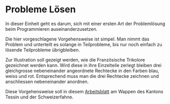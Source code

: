 # Probleme Lösen

In dieser Einheit geht es darum, sich mit einer ersten Art der
Problemlösung beim Programmieren auseinanderzusetzen.

Die hier vorgeschlagene Vorgehensweise ist simpel. Man nimmt das Problem
und unterteilt es solange in Teilprobleme, bis nur noch einfach zu
lösende Teilprobleme übrigbleiben.

Zur Illustration soll gezeigt werden, wie die Französische Trikolore
gezeichnet werden kann. Wird diese in ihre Einzelteile zerlegt bleiben
drei gleichgrosse nebeneinander angeordnete Rechtecke in den Farben
blau, weiss und rot. Entsprechend muss man die drei Rechtecke zeichnen
und anschliessen nebeneinander anordnen.

Diese Vorgehensweise soll in diesem 
[Arbeitsblatt](schweizerfahne.ipynb)
am Wappen des Kantons Tessin und der Schweizerfahne.